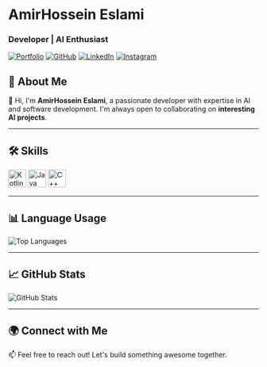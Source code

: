 # AmirHossein Eslami
### Developer | AI Enthusiast

[![Portfolio](https://img.shields.io/badge/Portfolio-About.me-blue)](https://about.me/amirhosseineslami)
[![GitHub](https://img.shields.io/badge/GitHub-amirhosseineslami-181717?logo=github)](https://github.com/amirhosseineslami)
[![LinkedIn](https://img.shields.io/badge/LinkedIn-Amir%20Hossein%20Eslami-blue?logo=linkedin)](https://www.linkedin.com/in/amir-hossein-eslami)
[![Instagram](https://img.shields.io/badge/Instagram-@ilestAmir-E4405F?logo=instagram&logoColor=white)](https://www.instagram.com/Amir_EslamL)

## 🚀 About Me
👋 Hi, I'm **AmirHossein Eslami**, a passionate developer with expertise in AI and software development. I'm always open to collaborating on **interesting AI projects**.

---

## 🛠️ Skills

<p align="left">
  <a href="https://kotlinlang.org/" target="_blank"><img src="https://raw.githubusercontent.com/danielcranney/readme-generator/main/public/icons/skills/kotlin-colored.svg" width="36" height="36" alt="Kotlin" /></a>
  <a href="https://java.com/" target="_blank"><img src="https://raw.githubusercontent.com/danielcranney/readme-generator/main/public/icons/skills/java-colored.svg" width="36" height="36" alt="Java" /></a>
  <a href="https://isocpp.org/" target="_blank"><img src="https://raw.githubusercontent.com/danielcranney/readme-generator/main/public/icons/skills/cplusplus-colored.svg" width="36" height="36" alt="C++" /></a>
</p>

---

## 📊 Language Usage

![Top Languages](https://github-readme-stats.vercel.app/api/top-langs/?username=amirhosseineslami&layout=compact&langs_count=6&theme=radical)

---

## 📈 GitHub Stats

![GitHub Stats](https://github-readme-stats.vercel.app/api?username=amirhosseineslami&show_icons=true&theme=radical)

---

## 🌍 Connect with Me
📫 Feel free to reach out! Let's build something awesome together.
